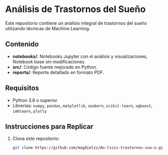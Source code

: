 # Análisis de Trastornos del Sueño

Este repositorio contiene un análisis integral de trastornos del sueño utilizando técnicas de Machine Learning.

## Contenido
- **notebooks/**: Notebooks Jupyter con el análisis y visualizaciones, Notebook base sin modificaciones.
- **src/**: Código fuente mejorado en Python.
- **reports/**: Reporte detallado en formato PDF.


## Requisitos
- Python 3.8 o superior
- Librerías: `numpy`, `pandas`, `matplotlib`, `seaborn`, `scikit-learn`, `xgboost`, `imblearn`, `plotly`

## Instrucciones para Replicar
1. Clona este repositorio:
   ```bash
   git clone https://github.com/magdielzz/An-lisis-trastornos-sue-o.git
